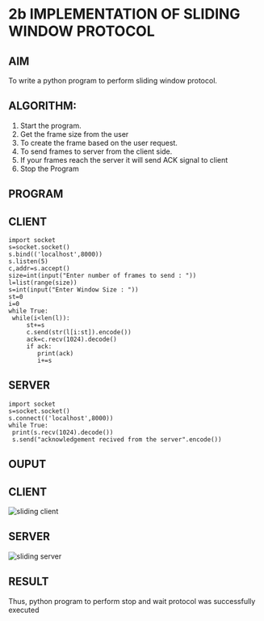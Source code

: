 # 2b IMPLEMENTATION OF SLIDING WINDOW PROTOCOL

## AIM
To write a python program to perform sliding window protocol.

## ALGORITHM:
1. Start the program.
2. Get the frame size from the user
3. To create the frame based on the user request.
4. To send frames to server from the client side.
5. If your frames reach the server it will send ACK signal to client
6. Stop the Program
   
## PROGRAM
## CLIENT
~~~
import socket
s=socket.socket()
s.bind(('localhost',8000))
s.listen(5)
c,addr=s.accept()
size=int(input("Enter number of frames to send : "))
l=list(range(size))
s=int(input("Enter Window Size : "))
st=0
i=0
while True:
 while(i<len(l)):
     st+=s
     c.send(str(l[i:st]).encode())
     ack=c.recv(1024).decode()
     if ack:
        print(ack)
        i+=s
~~~
## SERVER
~~~
import socket
s=socket.socket()
s.connect(('localhost',8000))
while True: 
 print(s.recv(1024).decode())
 s.send("acknowledgement recived from the server".encode())
~~~
## OUPUT
## CLIENT
![sliding client](https://github.com/23006111/2b_SLIDING_WINDOW_PROTOCOL/assets/145981696/93aa5309-ac9d-4835-b354-55c97180b3ec)
## SERVER
![sliding server](https://github.com/23006111/2b_SLIDING_WINDOW_PROTOCOL/assets/145981696/89470514-e548-4e8a-9546-f147412c1ea3)


## RESULT
Thus, python program to perform stop and wait protocol was successfully executed
